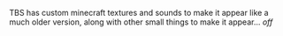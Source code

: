
TBS has custom minecraft textures and sounds to make it appear like a much older version, along with other small things to make it appear... *off*